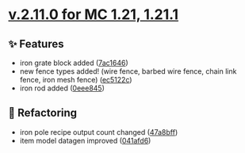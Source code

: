 # [v.2.11.0 for MC 1.21, 1.21.1](https://github.com/XxRexRaptorxX/CityCraft/compare/v.2.11.0-dev1...v.2.11.0-dev7)

## ✨ Features

- iron grate block added ([7ac1646](https://github.com/XxRexRaptorxX/CityCraft/commit/7ac164677920073623763b2eaffd71bf6680e0c5))
- new fence types added! (wire fence, barbed wire fence, chain link fence, iron mesh fence) ([ec5122c](https://github.com/XxRexRaptorxX/CityCraft/commit/ec5122c72543b3c2f2fdf153ebff76a4076a0390))
- iron rod added ([0eee845](https://github.com/XxRexRaptorxX/CityCraft/commit/0eee84594161280688706403ade3fde3f7a1605a))

## 🔨 Refactoring

- iron pole recipe output count changed ([47a8bff](https://github.com/XxRexRaptorxX/CityCraft/commit/47a8bff1eac5fe1575d664e9f69cd443795350bc))
- item model datagen improved ([041afd6](https://github.com/XxRexRaptorxX/CityCraft/commit/041afd6748c012f66bbf52f81402194c0308babf))

